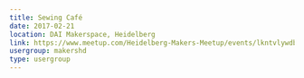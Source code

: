 ```yaml
---
title: Sewing Café
date: 2017-02-21
location: DAI Makerspace, Heidelberg
link: https://www.meetup.com/Heidelberg-Makers-Meetup/events/lkntvlywdbcc/
usergroup: makershd
type: usergroup
---
```

